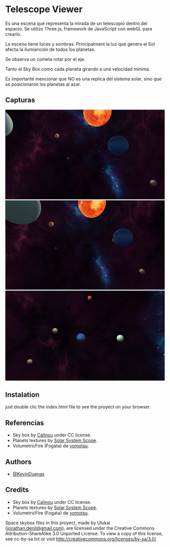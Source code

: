 # Telescope Viewer

Es una escena que representa la mirada de un telescopio dentro del espacio. Se utilizo Three.js, framework de JavaScript con webGL para crearlo.

La escena tiene luces y sombras. Principalment la luz que genera el Sol afecta la ilumianción de todos los planetas.

Se observa un cometa rotar por el eje.

Tanto el Sky Box como cada planeta girando a una velocidad minima.

Es importante mencionar que NO es una replica del sistema solar, sino que se posicionaron los planetas al azar.



## Capturas
![](capturas/captura1.png)
![](capturas/captura2.png)
![](capturas/captura3.png)


## Instalation

just double clic the index.html file to see the proyect on your browser.


## Referencias
- Sky box by [Calinou](https://opengameart.org/users/calinou) under CC license.
- Planets textures by [Solar System Scope](https://www.solarsystemscope.com/textures/).
- VolumetricFire (Fogata) de [yomotsu](https://github.com/yomotsu/VolumetricFire).

## Authors

- [@KevinDuenas](https://www.github.com/kevinduenas)

## Credits
- Sky box by [Calinou](https://opengameart.org/users/calinou) under CC license.
- Planets textures by [Solar System Scope](https://www.solarsystemscope.com/textures/).
- VolumetricFire (Fogata) de [yomotsu](https://github.com/yomotsu/VolumetricFire).

Space skybox files in this proyect, made by Ulukai (jonathan.denil@gmail.com), are
licensed under the Creative Commons Attribution-ShareAlike 3.0 Unported License.
To view a copy of this license, see cc-by-sa.txt or visit
http://creativecommons.org/licenses/by-sa/3.0/
